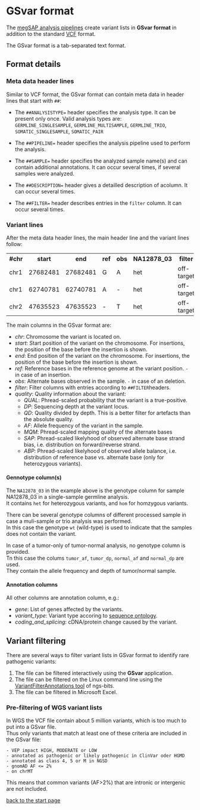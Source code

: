 # GSvar format

The [megSAP analysis pipelines](https://github.com/imgag/megSAP/) create variant lists in 
**GSvar  format** in addition to the standard [VCF](https://de.wikipedia.org/wiki/VCF) format.

The GSvar format is a tab-separated text format.

## Format details

### Meta data header lines

Similar to VCF format, the GSvar format can contain meta data in header lines that start with `##`:

- The `##ANALYSISTYPE=` header specifies the analysis type. It can be present only once. Valid analysis types are:  
	`GERMLINE_SINGLESAMPLE`, `GERMLINE_MULTISAMPLE`,  `GERMLINE_TRIO`,  `SOMATIC_SINGLESAMPLE`,  `SOMATIC_PAIR`  

- The `##PIPELINE=` header specifies the analysis pipeline used to perform the analysis.
	
- The `##SAMPLE=` header specifies the analyzed sample name(s) and can contain additional annotations. It can occur several times, if several samples were analyzed.   

- The `##DESCRIPTION=` header gives a detailled description of acolumn. It can occur several times.    

- The `##FILTER=` header describes entries in the `filter` column. It can occur several times.  

 
### Variant lines

After the meta data header lines, the main header line and the variant lines follow:

<table>
	<tr><th>#chr</th><th>start</th><th>end</th><th>ref</th><th>obs</th><th>NA12878_03</th><th>filter</th><th>quality</th><th>gene</th><th>variant_type</th><th>coding_and_splicing</th><th>...</th></tr>
	<tr><td>chr1</td><td>27682481</td><td>27682481</td><td>G</td><td>A</td><td>het</td><td>off-target</td><td>QUAL=2185;DP=168;AF=0.51;MQM=60;SAP=15;ABP=3</td><td>MAP3K6</td><td>intron</td><td>MAP3K6:ENST00000357582:intron_variant:MODIFIER:intron27/28:c.3711+36C>T::,MAP3K6:ENST00000374040:intron_variant:MODIFIER:intron26/27:c.3687+36C>T::,MAP3K6:ENST00000493901:intron_variant:MODIFIER:intron28/29:c.3711+36C>T::</td><td>...</td></tr>
	<tr><td>chr1</td><td>62740781</td><td>62740781</td><td>A</td><td>-</td><td>het</td><td>off-target</td><td>QUAL=270;DP=116;AF=0.20;MQM=60;SAP=3;ABP=95</td><td>KANK4</td><td>intron</td><td>KANK4:ENST00000354381:intron_variant:MODIFIER:intron2/8:c.17-3520del::,KANK4:ENST00000371153:intron_variant:MODIFIER:intron2/9:c.17-22del::</td><td>...</td></tr>
	<tr><td>chr2</td><td>47635523</td><td>47635523</td><td>-</td><td>T</td><td>het</td><td>off-target</td><td>QUAL=53;DP=18;AF=0.33;MQM=60;SAP=16;ABP=7</td><td>MSH2</td><td>intron</td><td>MSH2:ENST00000233146:intron_variant:MODIFIER:intron1/15:c.212-4dup::,MSH2:ENST00000406134:intron_variant:MODIFIER:intron1/15:c.212-4dup::,MSH2:ENST00000543555:intron_variant:MODIFIER:intron2/16:c.14-4dup::</td><td>...</td></tr>
</table>

The main columns in the GSvar format are:

* *chr*: Chromosome the variant is located on.
* *start*: Start position of the variant on the chromosome. For insertions, the position of the base before the insertion is shown.
* *end*: End position of the variant on the chromosome. For insertions, the position of the base before the insertion is shown.
* *ref*: Reference bases in the reference genome at the variant position. `-` in case of an insertion.
* *obs*: Alternate bases observed in the sample. `-` in case of an deletion.
* *filter*: Filter columns with entries according to `##FILTER`headers.
* *quality*: Quality information about the variant:
	* *QUAL*: Phread-scaled probability that the variant is a true-positive.
	* *DP*: Sequencing depth at the variant locus.
	* *QD*: Quality divided by depth. This is a better filter for artefacts than the absolute quality.
	* *AF*: Allele frequency of the variant in the sample.
	* *MQM*: Phread-scaled mapping quality of the alternate bases
	* *SAP*: Phread-scaled likelyhood of observed alternate base strand bias, i.e. distribution on forward/reverse strand.
	* *ABP*: Phread-scaled likelyhood of observed allele balance, i.e. distribution of reference base vs. alternate base (only for heterozygous variants).

#### Gennotype column(s)

The `NA12878_03` in the example above is the genotype column for sample NA12878_03 in a single-sample germline analysis.  
It contains `het` for heterozygous variants, and `hom` for homzygous variants.

There can be several genotype columns of different processed sample in case a muli-sample or trio analysis was performed.  
In this case the genotype `wt` (wild-type) is used to indicate that the samples does not contain the variant.

In case of a tumor-only of tumor-normal analysis, no genotype column is provided.  
Tn this case the colums `tumor_af`, `tumor_dp`, `normal_af` and `normal_dp` are used.  
They contain the allele frequency and depth of tumor/normal sample.

#### Annotation columns

All other columns are annotation column, e.g.:

* *gene*: List of genes affected by the variants.
* *variant\_type*: Variant type accoring to [sequence ontology](http://www.sequenceontology.org/browser/current_release/term/SO:0001060).
* *coding\_and\_splicing*: cDNA/protein change caused by the variant.


## Variant filtering

There are several ways to filter variant lists in GSvar format to identify rare pathogenic variants:

1. The file can be filtered interactively using the **GSvar** application.
2. The file can be filtered on the Linux command line using the [VariantFilterAnnotations tool](https://github.com/imgag/ngs-bits/blob/master/doc/tools/VariantFilterAnnotations.md) of ngs-bits.
3. The file can be filtered in Microsoft Excel.

### Pre-filtering of WGS variant lists

In WGS the VCF file contain about 5 million variants, which is too much to put into a GSvar file.  
Thus only variants that match at least one of these criteria are included in the GSvar file:

	- VEP impact HIGH, MODERATE or LOW
	- annotated as pathogenic or likely pathogenic in ClinVar oder HGMD
	- annotated as class 4, 5 or M in NGSD
	- gnomAD AF <= 2%
	- on chrMT

This means that common variants (AF>2%) that are intronic or intergenic are not included.


[back to the start page](../README.md)
